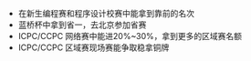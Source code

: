 ﻿   - 在新生编程赛和程序设计校赛中能拿到靠前的名次
   - 蓝桥杯中拿到省一，去北京参加省赛
   - ICPC/CCPC 网络赛中能进20%~30%，拿到更多的区域赛名额
   - ICPC/CCPC 区域赛现场赛能争取稳拿铜牌